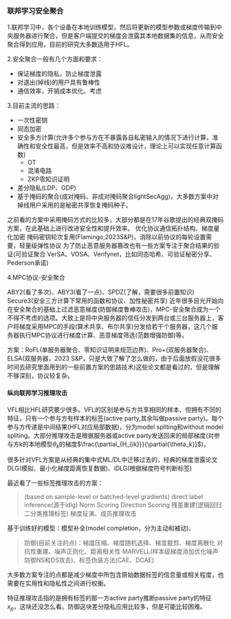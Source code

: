 ### 联邦学习安全聚合
1.联邦学习中，各个设备在本地训练模型，然后将更新的模型参数或梯度传输到中央服务器进行聚合，但是客户端提交的梯度会泄露其本地数据集的信息，从而安全聚合得到应用，目前的研究大多数适用于HFL。

2.安全聚合一般有几个方面和要求：
- 保证梯度的隐私，防止梯度泄露
- 对退出(掉线)的用户具有鲁棒性
- 通信效率，开销成本优化、考虑

3.目前主流的思路：
- 一次性密钥
- 同态加密
- 安全多方计算(允许多个参与方在不暴露各自私密输入的情况下进行计算，准确性和安全性最高，但是效率不高和协议难设计，理论上可以实现任意计算函数)
  - OT
  - 混淆电路
  - ZKP零知识证明
- 差分隐私(LDP、GDP)
- 基于掩码的聚合(成对掩码、非成对掩码聚合lightSecAgg)，大多数方案中对掉线用户采用的是秘密共享恢复掩码种子。

之前看的方案中采用掩码方式的比较多，大部分都是在17年谷歌提出的经典双掩码方案，在此基础上进行改进安全性和提升效率。
优化协议通信拓扑结构、梯度量化加密
掩码密钥轮次复用(Flamingo,2023S&P)，消除以前协议的每轮设置需要，轻量级弹性协议
为了防止恶意服务器篡改也有一些方案专注于聚合结果的验证(可验证聚合 VerSA、VOSA、Verifynet，比如同态哈希、可验证秘密分享、Pederson承诺)

4.MPC协议-安全聚合

ABY2(看了多次)、ABY3(看了一点)、SPDZ(了解，需要很多前置知识)
Secure3(安全三方计算下常用的函数和协议、加性秘密共享)
近年很多目光开始向在安全聚合的基础上过滤恶意梯度(防御梯度鲁棒攻击)，MPC-安全聚合成为一个不得不考虑的选项。大致上是将中央服务器的信任分发到两台或三台服务器上，客户将梯度采用MPC的手段(算术共享、布尔共享)分发给若干个服务器，这几个服务器执行MPC协议进行梯度计算、恶意梯度筛选(范数增强防御)等。

方案：RoFL(单服务器聚合、零知识证明来规范边界)、Pro+(双服务器聚合)、ELSA(双服务器，2023 S&P，只是大致了解了怎么做的，由于后面放假没花很多时间去研究里面用到的一些前置方案的思路技术)这些论文都是看过的，但是理解不够深刻，协议较复杂。

#### 纵向联邦学习推理攻击
VFL相比HFL研究要少很多。VFL的区别是参与方共享相同的样本、但拥有不同的特征，只有一个参与方有样本的标签(active party,其余叫做passive party)。每个参与方传递是中间结果(HFL对应局部数据)，分为model spliting和without model spliting。大部分推理攻击是根据服务器或active party发送回来的局部梯度(对参与方k的本地模型$\theta_k$的梯度$\frac{\partial_{H_{ik}}}{\partial{\theta_k}}$)。

很多针对VFL方案是从经典的集中式ML/DL中迁移过去的，经典的梯度泄露论文DLG(模拟、最小化梯度距离恢复数据)、iDLG(根据梯度符号判断标签)

最近看了一些标签推理攻击的方案：
> (based on sample-level or batched-level gradients)
direct label inference(源于idlg)
Norm Scoring
Direction Scoring
残差重建(逻辑回归二分类推理标签)
梯度反演、成员推理攻击 


基于训练好的模型：模型补全(model completion，分为主动和被动)、

>防御(目前关注的点)：梯度压缩、梯度随机选择、梯度裁剪、梯度离散化
对抗性重建、噪声正则化、距离相关性
MARVELL(样本级梯度添加优化噪声防御NS和DS攻击)、标签伪装方法(CAE、DCAE)


大多数方案专注的点都是减少梯度中所包含原始数据标签的信息量或相关程度，也需要在实用性和隐私性之间进行权衡。

特征推理攻击指的是拥有标签的那一方active party推断passive party的特征$x_p$，这块还没怎么看。防御这块差分隐私应用比较多，但是可能比较困难。


